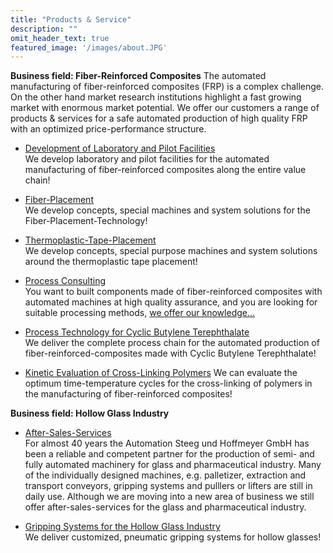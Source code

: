 ```yaml
---
title: "Products & Service"
description: ""
omit_header_text: true
featured_image: '/images/about.JPG'
---
```

**Business field: Fiber-Reinforced Composites**
The automated manufacturing of fiber-reinforced composites (FRP) is a complex challenge. On the other hand market research institutions highlight a fast growing market with enormous market potential. We offer our customers a range of products & services for a safe automated production of high quality FRP with an optimized price-performance structure.

* [Development of Laboratory and Pilot Facilities](/en/development-of-laboratory-and-pilot-facilities/)  
We develop laboratory and pilot facilities for the automated manufacturing of fiber-reinforced composites along the entire value chain!  

* [Fiber-Placement](/en/fiber-placement/)  
We develop concepts, special machines and system solutions for the Fiber-Placement-Technology!

* [Thermoplastic-Tape-Placement](/en/thermoplastic/)  
We develop concepts, special purpose machines and system solutions around the thermoplastic tape placement!

* [Process Consulting](/en/process-consulting/)  
You want to built components made ​​of fiber-reinforced composites with automated machines at high quality assurance, and you are looking for suitable processing methods, [we offer our knowledge…](/en/contact/)

* [Process Technology for Cyclic Butylene Terephthalate](/en/process-technology)  
We deliver the complete process chain for the automated production of fiber-reinforced-composites made with Cyclic Butylene Terephthalate!

* [Kinetic Evaluation of Cross-Linking Polymers](/en/kinetic)
We can evaluate the optimum time-temperature cycles for the cross-linking of polymers in the manufacturing of fiber-reinforced composites!

**Business field: Hollow Glass Industry**

* [After-Sales-Services](/en/after-sales-services)  
For almost 40 years the Automation Steeg und Hoffmeyer GmbH has been a reliable and competent partner for the production of semi- and fully automated machinery for glass and pharmaceutical industry.
Many of the individually designed machines, e.g. palletizer, extraction and transport conveyors, gripping systems and pulllers or lifters are still in daily use. Although we are moving into a new area of ​​business we still offer after-sales-services for the glass and pharmaceutical industry.

* [Gripping Systems for the Hollow Glass Industry](/en/gripping-systems)  
We deliver customized, pneumatic gripping systems for hollow glasses!